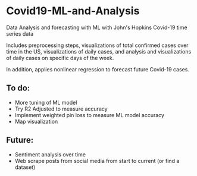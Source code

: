 # Covid19-ML-and-Analysis
Data Analysis and forecasting with ML with John's Hopkins Covid-19 time series data 

Includes preprocessing steps, visualizations of total confirmed cases over time in the US, visualizations of daily cases, and analysis and 
visualizations of daily cases on specific days of the week.

In addition, applies nonlinear regression to forecast future Covid-19 cases.

## To do:
  - More tuning of ML model
  - Try R2 Adjusted to measure accuracy
  - Implement weighted pin loss to measure ML model accuracy
  - Map visualization
  
## Future:
  - Sentiment analysis over time
  - Web scrape posts from social media from start to current (or find a dataset)
